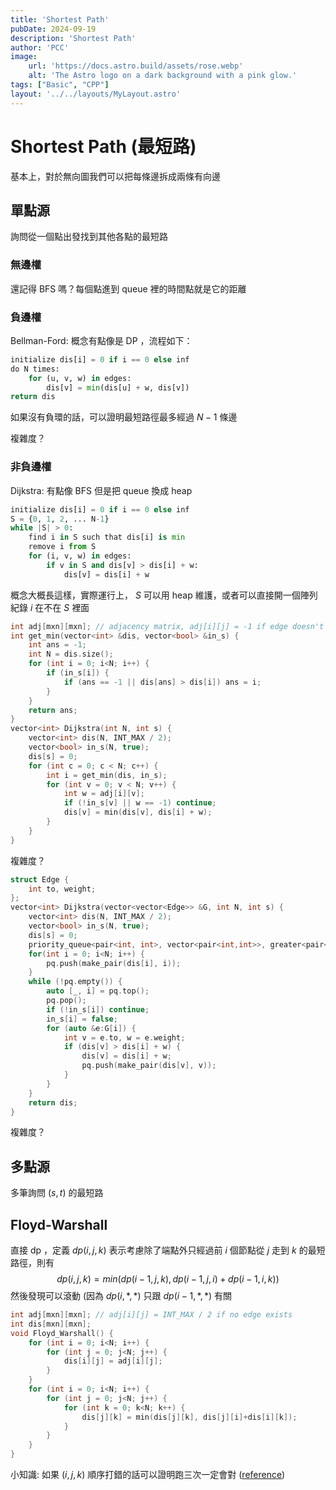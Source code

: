 ```yaml
---
title: 'Shortest Path'
pubDate: 2024-09-19
description: 'Shortest Path'
author: 'PCC'
image:
    url: 'https://docs.astro.build/assets/rose.webp'
    alt: 'The Astro logo on a dark background with a pink glow.'
tags: ["Basic", "CPP"]
layout: '../../layouts/MyLayout.astro'
---
```

# Shortest Path (最短路)
基本上，對於無向圖我們可以把每條邊拆成兩條有向邊

## 單點源
詢問從一個點出發找到其他各點的最短路

### 無邊權
還記得 BFS 嗎？每個點進到 queue 裡的時間點就是它的距離

### 負邊權
Bellman-Ford: 概念有點像是 DP ，流程如下：
```py
initialize dis[i] = 0 if i == 0 else inf
do N times:
    for (u, v, w) in edges: 
        dis[v] = min(dis[u] + w, dis[v])
return dis
```
如果沒有負環的話，可以證明最短路徑最多經過 $N-1$ 條邊

複雜度？

### 非負邊權
Dijkstra: 有點像 BFS 但是把 queue 換成 heap
```py
initialize dis[i] = 0 if i == 0 else inf
S = {0, 1, 2, ... N-1}
while |S| > 0:
    find i in S such that dis[i] is min
    remove i from S
    for (i, v, w) in edges:
        if v in S and dis[v] > dis[i] + w:
            dis[v] = dis[i] + w
```
概念大概長這樣，實際運行上， $S$ 可以用 heap 維護，或者可以直接開一個陣列紀錄 $i$ 在不在 $S$ 裡面
```cpp
int adj[mxn][mxn]; // adjacency matrix, adj[i][j] = -1 if edge doesn't exist
int get_min(vector<int> &dis, vector<bool> &in_s) {
    int ans = -1;
    int N = dis.size();
    for (int i = 0; i<N; i++) {
        if (in_s[i]) {
            if (ans == -1 || dis[ans] > dis[i]) ans = i;
        }
    }
    return ans;
}
vector<int> Dijkstra(int N, int s) {
    vector<int> dis(N, INT_MAX / 2);
    vector<bool> in_s(N, true);
    dis[s] = 0;
    for (int c = 0; c < N; c++) {
        int i = get_min(dis, in_s);
        for (int v = 0; v < N; v++) {
            int w = adj[i][v];
            if (!in_s[v] || w == -1) continue;
            dis[v] = min(dis[v], dis[i] + w);
        }
    }
}
```
複雜度？
```cpp
struct Edge {
    int to, weight;
};
vector<int> Dijkstra(vector<vector<Edge>> &G, int N, int s) {
    vector<int> dis(N, INT_MAX / 2);
    vector<bool> in_s(N, true);
    dis[s] = 0;
    priority_queue<pair<int, int>, vector<pair<int,int>>, greater<pair<int,int>>> pq;
    for(int i = 0; i<N; i++) {
        pq.push(make_pair(dis[i], i));
    }
    while (!pq.empty()) {
        auto [_, i] = pq.top();
        pq.pop();
        if (!in_s[i]) continue;
        in_s[i] = false;
        for (auto &e:G[i]) {
            int v = e.to, w = e.weight;
            if (dis[v] > dis[i] + w) {
                dis[v] = dis[i] + w;
                pq.push(make_pair(dis[v], v));
            }
        }
    }
    return dis;
}
```
複雜度？

## 多點源
多筆詢問 $(s, t)$ 的最短路
## Floyd-Warshall
直接 dp ，定義 $dp(i, j, k)$ 表示考慮除了端點外只經過前 $i$ 個節點從 $j$ 走到 $k$ 的最短路徑，則有 
$$dp(i, j, k) = min(dp(i-1, j, k), dp(i-1, j, i) + dp(i-1, i, k))$$
然後發現可以滾動 (因為 $dp(i, *, *)$ 只跟 $dp(i-1, *, *)$ 有關
```cpp
int adj[mxn][mxn]; // adj[i][j] = INT_MAX / 2 if no edge exists
int dis[mxn][mxn];
void Floyd_Warshall() {
    for (int i = 0; i<N; i++) {
        for (int j = 0; j<N; j++) {
            dis[i][j] = adj[i][j];
        }
    }
    for (int i = 0; i<N; i++) {
        for (int j = 0; j<N; j++) {
            for (int k = 0; k<N; k++) {
                dis[j][k] = min(dis[j][k], dis[j][i]+dis[i][k]);
            }
        }
    }
}
```
小知識: 如果 $(i, j, k)$ 順序打錯的話可以證明跑三次一定會對 ([reference](https://arxiv.org/abs/1904.01210))
